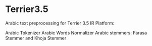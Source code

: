 # Terrier3.5
Arabic text preprocessing for Terrier 3.5 IR Platform:

Arabic Tokenizer
Arabic Words Normalizer
Arabic stemmers: Farasa Stemmer and Khoja Stemmer

